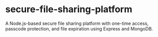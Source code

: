 # secure-file-sharing-platform
A Node.js-based secure file sharing platform with one-time access, passcode protection, and file expiration using Express and MongoDB.
